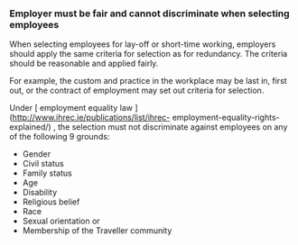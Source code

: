 ###  Employer must be fair and cannot discriminate when selecting employees

When selecting employees for lay-off or short-time working, employers should
apply the same criteria for selection as for redundancy. The criteria should
be reasonable and applied fairly.

For example, the custom and practice in the workplace may be last in, first
out, or the contract of employment may set out criteria for selection.

Under [ employment equality law ](http://www.ihrec.ie/publications/list/ihrec-
employment-equality-rights-explained/) , the selection must not discriminate
against employees on any of the following 9 grounds:

  * Gender 
  * Civil status 
  * Family status 
  * Age 
  * Disability 
  * Religious belief 
  * Race 
  * Sexual orientation or 
  * Membership of the Traveller community 

